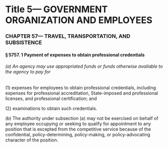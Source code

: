 
# Title 5— GOVERNMENT ORGANIZATION AND EMPLOYEES
### CHAPTER 57— TRAVEL, TRANSPORTATION, AND SUBSISTENCE
#### § 5757. 1 Payment of expenses to obtain professional credentials
###### (a) An agency may use appropriated funds or funds otherwise available to the agency to pay for

(1) expenses for employees to obtain professional credentials, including expenses for professional accreditation, State-imposed and professional licenses, and professional certification; and

(2) examinations to obtain such credentials.

(b) The authority under subsection (a) may not be exercised on behalf of any employee occupying or seeking to qualify for appointment to any position that is excepted from the competitive service because of the confidential, policy-determining, policy-making, or policy-advocating character of the position.
